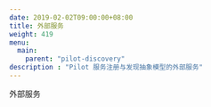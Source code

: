 ```yaml
---
date: 2019-02-02T09:00:00+08:00
title: 外部服务
weight: 419
menu:
  main:
    parent: "pilot-discovery"
description : "Pilot 服务注册与发现抽象模型的外部服务"
---
```


外部服务

